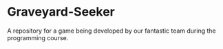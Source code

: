 # Graveyard-Seeker
A repository for a game being developed by our fantastic team during the programming course.
